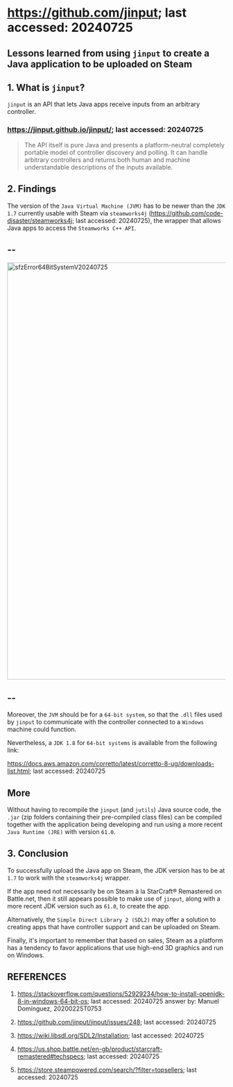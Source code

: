# https://github.com/jinput; last accessed: 20240725

## Lessons learned from using `jinput` to create a Java application to be uploaded on Steam

## 1. What is `jinput`?

`jinput` is an API that lets Java apps receive inputs from an arbitrary controller. 

### https://jinput.github.io/jinput/; last accessed: 20240725

> The API itself is pure Java and presents a platform-neutral completely portable model of controller discovery and polling. It can handle arbitrary controllers and returns both human and machine understandable descriptions of the inputs available.

## 2. Findings

The version of the `Java Virtual Machine (JVM)` has to be newer than the `JDK 1.7` currently usable with Steam via `steamworks4j` (https://github.com/code-disaster/steamworks4j; last accessed: 20240725), the wrapper that allows Java apps to access the `Steamworks C++ API`.

## --

<img width="960" alt="sfzError64BitSystemV20240725" src="https://github.com/user-attachments/assets/0988ba6d-4645-479c-8f15-1ed89d494e2c">

## --

Moreover, the `JVM` should be for a `64-bit system`, so that the `.dll` files used by `jinput` to communicate with the controller connected to a `Windows` machine could function. 

Nevertheless, a `JDK 1.8` for `64-bit systems` is available from the following link:

https://docs.aws.amazon.com/corretto/latest/corretto-8-ug/downloads-list.html; last accessed: 20240725

## More

Without having to recompile the `jinput` (and `jutils`) Java source code, the `.jar` (zip folders containing their pre-compiled class files) can be compiled together with the application being developing and run using a more recent `Java Runtime (JRE)` with version `61.0`.

## 3. Conclusion

To successfully upload the Java app on Steam, the JDK version has to be at `1.7` to work with the `steamworks4j` wrapper. 

If the app need not necessarily be on Steam à la StarCraft® Remastered on Battle.net, then it still appears possible to make use of `jinput`, along with a more recent JDK version such as `61.0`, to create the app. 

Alternatively, the `Simple Direct Library 2 (SDL2)` may offer a solution to creating apps that have controller support and can be uploaded on Steam.

Finally, it's important to remember that based on sales, Steam as a platform has a tendency to favor applications that use high-end 3D graphics and run on Windows.

## REFERENCES

1) https://stackoverflow.com/questions/52929234/how-to-install-openjdk-8-in-windows-64-bit-os; last accessed: 20240725
answer by: Manuel Domínguez, 20200225T0753

2) https://github.com/jinput/jinput/issues/248; last accessed: 20240725

3) https://wiki.libsdl.org/SDL2/Installation; last accessed: 20240725

4) https://us.shop.battle.net/en-gb/product/starcraft-remastered#techspecs; last accessed: 20240725

5) https://store.steampowered.com/search/?filter=topsellers; last accessed: 20240725
